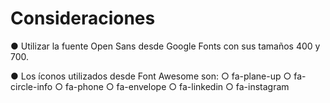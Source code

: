 # Consideraciones
● Utilizar la fuente Open Sans desde Google Fonts con sus tamaños 400 y 700.

● Los íconos utilizados desde Font Awesome son:
○ fa-plane-up
○ fa-circle-info
○ fa-phone
○ fa-envelope
○ fa-linkedin
○ fa-instagram